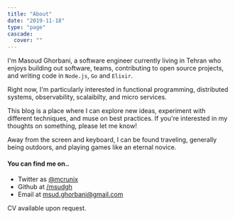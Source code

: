 ```yaml
---
title: "About"
date: "2019-11-18"
type: "page"
cascade:
  cover: ""
---
```


I'm Masoud Ghorbani, a software engineer currently living in Tehran who enjoys building out software, teams, contributing to open source projects, and writing code in `Node.js`, `Go` and `Elixir`.

Right now, I'm particularly interested in functional programming, distributed systems, observability, scalaibilty, and micro services.

This blog is a place where I can explore new ideas, experiment with different techniques, and muse on best practices. If you're interested in my thoughts on something, please let me know!

Away from the screen and keyboard, I can be found traveling, generally being outdoors, and playing games like an eternal novice.

#### You can find me on..

- Twitter as [@mcrunix](https://twitter.com/mcrunix)
- Github at [/msudgh](https://github.com/msudgh)
- Email at msud.ghorbani@gmail.com

CV available upon request.